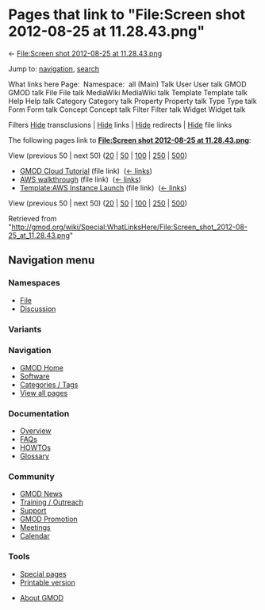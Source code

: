 <div id="mw-page-base" class="noprint">

</div>

<div id="mw-head-base" class="noprint">

</div>

<div id="content" class="mw-body" role="main">

<span id="top"></span>

<div id="mw-js-message" style="display:none;">

</div>



# <span dir="auto">Pages that link to "File:Screen shot 2012-08-25 at 11.28.43.png"</span>

<div id="bodyContent">

<div id="contentSub">

← [File:Screen shot 2012-08-25 at
11.28.43.png](/wiki/File:Screen_shot_2012-08-25_at_11.28.43.png "File:Screen shot 2012-08-25 at 11.28.43.png")

</div>

<div id="jump-to-nav" class="mw-jump">

Jump to: [navigation](#mw-navigation), [search](#p-search)

</div>

<div id="mw-content-text">

What links here Page:  Namespace:  all (Main) Talk User User talk GMOD
GMOD talk File File talk MediaWiki MediaWiki talk Template Template talk
Help Help talk Category Category talk Property Property talk Type Type
talk Form Form talk Concept Concept talk Filter Filter talk Widget
Widget talk

Filters
[Hide](/mediawiki/index.php?title=Special:WhatLinksHere/File:Screen_shot_2012-08-25_at_11.28.43.png&hidetrans=1 "Special:WhatLinksHere/File:Screen shot 2012-08-25 at 11.28.43.png")
transclusions \|
[Hide](/mediawiki/index.php?title=Special:WhatLinksHere/File:Screen_shot_2012-08-25_at_11.28.43.png&hidelinks=1 "Special:WhatLinksHere/File:Screen shot 2012-08-25 at 11.28.43.png")
links \|
[Hide](/mediawiki/index.php?title=Special:WhatLinksHere/File:Screen_shot_2012-08-25_at_11.28.43.png&hideredirs=1 "Special:WhatLinksHere/File:Screen shot 2012-08-25 at 11.28.43.png")
redirects \|
[Hide](/mediawiki/index.php?title=Special:WhatLinksHere/File:Screen_shot_2012-08-25_at_11.28.43.png&hideimages=1 "Special:WhatLinksHere/File:Screen shot 2012-08-25 at 11.28.43.png")
file links

The following pages link to **[File:Screen shot 2012-08-25 at
11.28.43.png](/wiki/File:Screen_shot_2012-08-25_at_11.28.43.png "File:Screen shot 2012-08-25 at 11.28.43.png")**:

View (previous 50 \| next 50)
([20](/mediawiki/index.php?title=Special:WhatLinksHere/File:Screen_shot_2012-08-25_at_11.28.43.png&limit=20 "Special:WhatLinksHere/File:Screen shot 2012-08-25 at 11.28.43.png")
\|
[50](/mediawiki/index.php?title=Special:WhatLinksHere/File:Screen_shot_2012-08-25_at_11.28.43.png&limit=50 "Special:WhatLinksHere/File:Screen shot 2012-08-25 at 11.28.43.png")
\|
[100](/mediawiki/index.php?title=Special:WhatLinksHere/File:Screen_shot_2012-08-25_at_11.28.43.png&limit=100 "Special:WhatLinksHere/File:Screen shot 2012-08-25 at 11.28.43.png")
\|
[250](/mediawiki/index.php?title=Special:WhatLinksHere/File:Screen_shot_2012-08-25_at_11.28.43.png&limit=250 "Special:WhatLinksHere/File:Screen shot 2012-08-25 at 11.28.43.png")
\|
[500](/mediawiki/index.php?title=Special:WhatLinksHere/File:Screen_shot_2012-08-25_at_11.28.43.png&limit=500 "Special:WhatLinksHere/File:Screen shot 2012-08-25 at 11.28.43.png"))

- [GMOD Cloud Tutorial](/wiki/GMOD_Cloud_Tutorial "GMOD Cloud Tutorial")
  (file link) ‎ <span class="mw-whatlinkshere-tools">([←
  links](/mediawiki/index.php?title=Special:WhatLinksHere&target=GMOD+Cloud+Tutorial "Special:WhatLinksHere"))</span>
- [AWS walkthrough](/wiki/AWS_walkthrough "AWS walkthrough") (file link)
  ‎ <span class="mw-whatlinkshere-tools">([←
  links](/mediawiki/index.php?title=Special:WhatLinksHere&target=AWS+walkthrough "Special:WhatLinksHere"))</span>
- [Template:AWS Instance
  Launch](/wiki/Template:AWS_Instance_Launch "Template:AWS Instance Launch")
  (file link) ‎ <span class="mw-whatlinkshere-tools">([←
  links](/mediawiki/index.php?title=Special:WhatLinksHere&target=Template%3AAWS+Instance+Launch "Special:WhatLinksHere"))</span>

View (previous 50 \| next 50)
([20](/mediawiki/index.php?title=Special:WhatLinksHere/File:Screen_shot_2012-08-25_at_11.28.43.png&limit=20 "Special:WhatLinksHere/File:Screen shot 2012-08-25 at 11.28.43.png")
\|
[50](/mediawiki/index.php?title=Special:WhatLinksHere/File:Screen_shot_2012-08-25_at_11.28.43.png&limit=50 "Special:WhatLinksHere/File:Screen shot 2012-08-25 at 11.28.43.png")
\|
[100](/mediawiki/index.php?title=Special:WhatLinksHere/File:Screen_shot_2012-08-25_at_11.28.43.png&limit=100 "Special:WhatLinksHere/File:Screen shot 2012-08-25 at 11.28.43.png")
\|
[250](/mediawiki/index.php?title=Special:WhatLinksHere/File:Screen_shot_2012-08-25_at_11.28.43.png&limit=250 "Special:WhatLinksHere/File:Screen shot 2012-08-25 at 11.28.43.png")
\|
[500](/mediawiki/index.php?title=Special:WhatLinksHere/File:Screen_shot_2012-08-25_at_11.28.43.png&limit=500 "Special:WhatLinksHere/File:Screen shot 2012-08-25 at 11.28.43.png"))

</div>

<div class="printfooter">

Retrieved from
"<http://gmod.org/wiki/Special:WhatLinksHere/File:Screen_shot_2012-08-25_at_11.28.43.png>"

</div>

<div id="catlinks" class="catlinks catlinks-allhidden">

</div>

<div class="visualClear">

</div>

</div>

</div>

<div id="mw-navigation">

## Navigation menu

<div id="mw-head">



<div id="left-navigation">

<div id="p-namespaces" class="vectorTabs" role="navigation"
aria-labelledby="p-namespaces-label">

### Namespaces

- <span id="ca-nstab-image"><a href="/wiki/File:Screen_shot_2012-08-25_at_11.28.43.png"
  accesskey="c" title="View the file page [c]">File</a></span>
- <span id="ca-talk"><a
  href="/mediawiki/index.php?title=File_talk:Screen_shot_2012-08-25_at_11.28.43.png&amp;action=edit&amp;redlink=1"
  accesskey="t"
  title="Discussion about the content page [t]">Discussion</a></span>

</div>

<div id="p-variants" class="vectorMenu emptyPortlet" role="navigation"
aria-labelledby="p-variants-label">

### 

### Variants[](#)

<div class="menu">

</div>

</div>

</div>

<div id="right-navigation">





</div>



</div>

</div>

</div>

<div id="mw-panel">

<div id="p-logo" role="banner">

<a href="/wiki/Main_Page"
style="background-image: url(http://gmod.org/images/GMOD-cogs.png);"
title="Visit the main page"></a>

</div>

<div id="p-Navigation" class="portal" role="navigation"
aria-labelledby="p-Navigation-label">

### Navigation

<div class="body">

- <span id="n-GMOD-Home">[GMOD Home](/wiki/Main_Page)</span>
- <span id="n-Software">[Software](/wiki/GMOD_Components)</span>
- <span id="n-Categories-.2F-Tags">[Categories /
  Tags](/wiki/Categories)</span>
- <span id="n-View-all-pages">[View all
  pages](/wiki/Special:AllPages)</span>

</div>

</div>

<div id="p-Documentation" class="portal" role="navigation"
aria-labelledby="p-Documentation-label">

### Documentation

<div class="body">

- <span id="n-Overview">[Overview](/wiki/Overview)</span>
- <span id="n-FAQs">[FAQs](/wiki/Category:FAQ)</span>
- <span id="n-HOWTOs">[HOWTOs](/wiki/Category:HOWTO)</span>
- <span id="n-Glossary">[Glossary](/wiki/Glossary)</span>

</div>

</div>

<div id="p-Community" class="portal" role="navigation"
aria-labelledby="p-Community-label">

### Community

<div class="body">

- <span id="n-GMOD-News">[GMOD News](/wiki/GMOD_News)</span>
- <span id="n-Training-.2F-Outreach">[Training /
  Outreach](/wiki/Training_and_Outreach)</span>
- <span id="n-Support">[Support](/wiki/Support)</span>
- <span id="n-GMOD-Promotion">[GMOD
  Promotion](/wiki/GMOD_Promotion)</span>
- <span id="n-Meetings">[Meetings](/wiki/Meetings)</span>
- <span id="n-Calendar">[Calendar](/wiki/Calendar)</span>

</div>

</div>

<div id="p-tb" class="portal" role="navigation"
aria-labelledby="p-tb-label">

### Tools

<div class="body">

- <span id="t-specialpages"><a href="/wiki/Special:SpecialPages" accesskey="q"
  title="A list of all special pages [q]">Special pages</a></span>
- <span id="t-print"><a
  href="/mediawiki/index.php?title=Special:WhatLinksHere/File:Screen_shot_2012-08-25_at_11.28.43.png&amp;printable=yes"
  rel="alternate" accesskey="p"
  title="Printable version of this page [p]">Printable version</a></span>

</div>

</div>

</div>

</div>

<div id="footer" role="contentinfo">

- <span id="footer-places-about">[About
  GMOD](/wiki/GMOD:About "GMOD:About")</span>

<!-- -->






</div>
